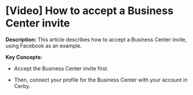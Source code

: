 # [Video] How to accept a Business Center invite

**Description:** This article describes how to accept a Business Center invite, using Facebook as an example.

**Key Concepts:**

  * Accept the Business Center invite first.

  * Then, connect your profile for the Business Center with your account in Cerby. 

